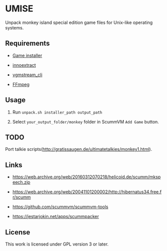 # UMISE

Unpack monkey island special edition game files for Unix-like operating systems.

## Requirements

- [Game installer](https://www.gog.com/game/the_secret_of_monkey_island_special_edition)

- [innoextract](https://github.com/dscharrer/innoextract)

- [vgmstream_cli](https://github.com/losnoco/vgmstream)

- [FFmpeg](https://github.com/ffmpeg/ffmpeg)

## Usage

1. Run `unpack.sh installer_path output_path`

2. Select `your_output_folder/monkey` folder in ScummVM `Add Game` button.

## TODO

Port talkie scripts(http://gratissaugen.de/ultimatetalkies/monkey1.html).

## Links

- https://web.archive.org/web/20160312070218/helicoid.de/scumm/mkspeech.zip

- https://web.archive.org/web/20041101200002/http://hibernatus34.free.fr/scumm

- https://github.com/scummvm/scummvm-tools

- https://jestarjokin.net/apps/scummpacker

## License

This work is licensed under GPL version 3 or later.
